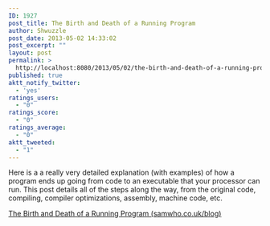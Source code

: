 ```yaml
---
ID: 1927
post_title: The Birth and Death of a Running Program
author: Shwuzzle
post_date: 2013-05-02 14:33:02
post_excerpt: ""
layout: post
permalink: >
  http://localhost:8080/2013/05/02/the-birth-and-death-of-a-running-program/
published: true
aktt_notify_twitter:
  - 'yes'
ratings_users:
  - "0"
ratings_score:
  - "0"
ratings_average:
  - "0"
aktt_tweeted:
  - "1"
---
```

Here is a a really very detailed explanation (with examples) of how a program ends up going from code to an executable that your processor can run. This post details all of the steps along the way, from the original code, compiling, compiler optimizations, assembly, machine code, etc.

<a href="http://samwho.co.uk/blog/2013/04/13/the-birth-and-death-of-a-running-program/?utm_source=statuscode">The Birth and Death of a Running Program (samwho.co.uk/blog)</a>